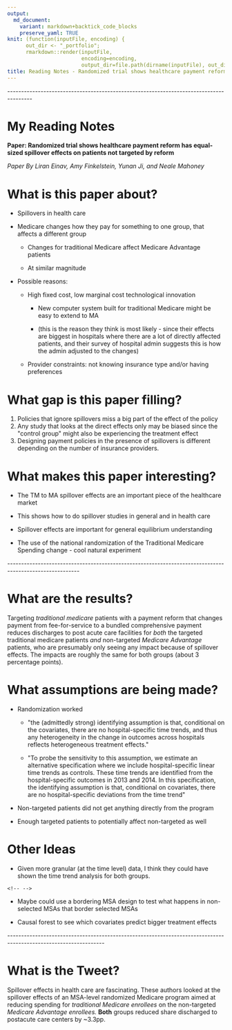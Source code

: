 ```yaml
---
output: 
  md_document:
    variant: markdown+backtick_code_blocks
    preserve_yaml: TRUE
knit: (function(inputFile, encoding) {
      out_dir <- "_portfolio";
      rmarkdown::render(inputFile,
                        encoding=encoding,
                        output_dir=file.path(dirname(inputFile), out_dir))})
title: Reading Notes - Randomized trial shows healthcare payment reform has equal-sized spillover effects on patients not targeted by reform
---
```


\-\-\-\-\-\-\-\-\-\-\-\-\-\-\-\-\-\-\-\-\-\-\-\-\-\-\-\-\-\-\-\-\-\-\-\-\-\-\-\-\-\-\-\-\-\-\-\-\-\-\-\-\-\-\-\-\-\-\-\-\-\-\-\-\-\-\-\-\-\-\-\-\-\-\-\-\-\-\-\-\-\-\-\-\-\--

# My Reading Notes

**Paper: Randomized trial shows healthcare payment reform has
equal-sized spillover effects on patients not targeted by reform**

*Paper By Liran Einav, Amy Finkelstein, Yunan Ji, and Neale Mahoney*

# What is this paper about?

-   Spillovers in health care

-   Medicare changes how they pay for something to one group, that
    affects a different group

    -   Changes for traditional Medicare affect Medicare Advantage
        patients

    -   At similar magnitude

-   Possible reasons:

    -   High fixed cost, low marginal cost technological innovation

        -   New computer system built for traditional Medicare might be
            easy to extend to MA

        -   (this is the reason they think is most likely - since their
            effects are biggest in hospitals where there are a lot of
            directly affected patients, and their survey of hospital
            admin suggests this is how the admin adjusted to the
            changes)

    -   Provider constraints: not knowing insurance type and/or having
        preferences

# What gap is this paper filling?

1.  Policies that ignore spillovers miss a big part of the effect of the
    policy
2.  Any study that looks at the direct effects only may be biased since
    the "control group" might also be experiencing the treatment effect
3.  Designing payment policies in the presence of spillovers is
    different depending on the number of insurance providers.

# What makes this paper interesting?

-   The TM to MA spillover effects are an important piece of the
    healthcare market

-   This shows how to do spillover studies in general and in health care

-   Spillover effects are important for general equilibrium
    understanding

-   The use of the national randomization of the Traditional Medicare
    Spending change - cool natural experiment

\-\-\-\-\-\-\-\-\-\-\-\-\-\-\-\-\-\-\-\-\-\-\-\-\-\-\-\-\-\-\-\-\-\-\-\-\-\-\-\-\-\-\-\-\-\-\-\-\-\-\-\-\-\-\-\-\-\-\-\-\-\-\-\-\-\-\-\-\-\-\-\-\-\-\-\-\-\-\-\-\-\-\-\-\-\-\-\-\-\-\-\-\-\-\-\-\-\-\-\-\-\-\--

# What are the results?

Targeting *traditional medicare* patients with a payment reform that
changes payment from fee-for-service to a bundled comprehensive payment
reduces discharges to post acute care facilities for *both* the targeted
traditional medicare patients *and* non-targeted *Medicare Advantage*
patients, who are presumably only seeing any impact because of spillover
effects. The impacts are roughly the same for both groups (about 3
percentage points).

# What assumptions are being made?

-   Randomization worked

    -   "the (admittedly strong) identifying assumption is that,
        conditional on the covariates, there are no hospital-specific
        time trends, and thus any heterogeneity in the change in
        outcomes across hospitals reflects heterogeneous treatment
        effects."

    -   "To probe the sensitivity to this assumption, we estimate an
        alternative specification where we include hospital-specific
        linear time trends as controls. These time trends are identified
        from the hospital-specific outcomes in 2013 and 2014. In this
        specification, the identifying assumption is that, conditional
        on covariates, there are no hospital-specific deviations from
        the time trend"

-   Non-targeted patients did not get anything directly from the program

-   Enough targeted patients to potentially affect non-targeted as well

# Other Ideas

-   Given more granular (at the time level) data, I think they could
    have shown the time trend analysis for both groups.

```{=html}
<!-- -->
```
-   Maybe could use a bordering MSA design to test what happens in
    non-selected MSAs that border selected MSAs

-   Causal forest to see which covariates predict bigger treatment
    effects

\-\-\-\-\-\-\-\-\-\-\-\-\-\-\-\-\-\-\-\-\-\-\-\-\-\-\-\-\-\-\-\-\-\-\-\-\-\-\-\-\-\-\-\-\-\-\-\-\-\-\-\-\-\-\-\-\-\-\-\-\-\-\-\-\-\-\-\-\-\-\-\-\-\-\-\-\-\-\-\-\-\-\-\-\-\-\-\-\-\-\-\-\-\-\-\-\-\-\-\-\-\-\-\-\-\-\-\-\-\-\-\--

# What is the Tweet?

Spillover effects in health care are fascinating. These authors looked
at the spillover effects of an MSA-level randomized Medicare program
aimed at reducing spending for *traditional Medicare enrollees* on the
non-targeted *Medicare Advantage enrollees.* **Both** groups reduced
share discharged to postacute care centers by \~3.3pp.

# 
